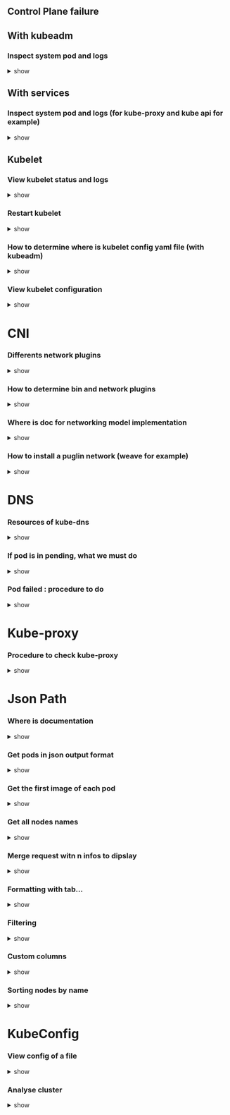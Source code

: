 ## Control Plane failure

## With kubeadm

### Inspect system pod and logs

<details>
<summary>show</summary>
<p>

`kubectl get pod -n kube-system`

Then

`kubectl logs pod_name -n kube_system`

</p>
</details>


## With services

### Inspect system pod and logs (for kube-proxy and kube api for example)

<details>
<summary>show</summary>
<p>

`service kube-proxy status`

`sudo journalctl -u kube-apiserver`

</p>
</details>


## Kubelet

### View kubelet status and logs

<details>
<summary>show</summary>
<p>

`service kubelet status`

`sudo journalctl -u kubelet`

</p>
</details>

### Restart kubelet

<details>
<summary>show</summary>
<p>

`systemctl start kubelet`

</p>
</details>

### How to determine where is kubelet config  yaml file (with kubeadm)

<details>
<summary>show</summary>
<p>

`vi /var/lib/kubelet/config.yaml`

</p>
</details>

### View kubelet configuration

<details>
<summary>show</summary>
<p>

View kubelet config file : `cat /etc/systemd/system/kubelet.service.d/10-kubeadm.conf`

</p>
</details>


# CNI

### Differents network plugins

<details>
<summary>show</summary>
<p>

There are severals network plugins : Weave, Flannel,  Calico

</p>
</details>

### How to determine bin and network plugins

<details>
<summary>show</summary>
<p>

 The kubelet is responsible for executing plugins as we mention the following parameters in kubelet configuration.

- cni-bin-dir:   Kubelet probes this directory for plugins on startup
- network-plugin: The network plugin to use from cni-bin-dir. It must match the name reported by a plugin probed from the plugin directory.


</p>
</details>

### Where is doc for networking model implementation

<details>
<summary>show</summary>
<p>

[Cluster Networking | Kubernetes](https://kubernetes.io/docs/concepts/cluster-administration/networking/#how-to-implement-the-kubernetes-networking-model)

Concept > Cluster Administration > Cluster Networking

</p>
</details>

### How to install a puglin network (weave for example)

<details>
<summary>show</summary>
<p>

[Cluster Networking | Add-On](https://kubernetes.io/docs/concepts/cluster-administration/addons/)

Concept > Cluster Administration > Installing Addons

</p>
</details>


# DNS

### Resources of kube-dns

<details>
<summary>show</summary>
<p>

- service account corsdns
- cluster roles : coredns, kube-dns
- clusterrolebindings : coredns, kube-dns
- deployment : coredns
- configmap : coredns
- service : kube-dns

</p>
</details>

### If pod is in pending, what we must do

<details>
<summary>show</summary>
<p>

check netowrk pluging

</p>
</details>

### Pod failed : procedure to do

<details>
<summary>show</summary>
<p>

upgrade docker, dsable selinux, modify coredns deploy to set allowPrivilegeEscalation to true

</p>
</details>


# Kube-proxy

### Procedure to check kube-proxy

<details>
<summary>show</summary>
<p>

- check if kube-proxy running
- check kube-proxy logs
- check kube-proxy configmap

</p>
</details>


# Json Path

### Where is documentation

<details>
<summary>show</summary>
<p>

[JSONPath Support](https://kubernetes.io/docs/reference/kubectl/jsonpath/)

Reference > Command line tool (kubectl) > JSONPath Support

</p>
</details>

### Get pods in json output format

<details>
<summary>show</summary>
<p>

Get the json format : `kubectl -get pods -o json`

</p>
</details>

### Get the first image of each pod

<details>
<summary>show</summary>
<p>

`kubectl -get pods -o=jsonpath='{.item[0].spec.containers[0].image'}`

</p>
</details>

### Get all nodes names

<details>
<summary>show</summary>
<p>

`kubectl get nodes -o=jsonpath='{.items[*].metadata.name}'`

</p>
</details>

### Merge request witn n infos to dipslay

<details>
<summary>show</summary>
<p>

`kubectl get nodes -o=jsonpath='{.items[*].metadata.name} {.items[*].status.capacity.cpu}'`

</p>
</details>

### Formatting with tab...

<details>
<summary>show</summary>
<p>

`kubectl get nodes -o=jsonpath='{range .items[*]} {.metadata.name} {"\t"} {.status.capacity.cpu} {"\n"}{end}'`

</p>
</details>

### Filtering

<details>
<summary>show</summary>
<p>

`kubectl config view --kubeconfig=my-kube-config -o jsonpath="{.contexts[?(@.context.user=='aws-user')].name}"`

</p>
</details>

### Custom columns

<details>
<summary>show</summary>
<p>

`kubectl get nodes -o=custom-columns=MYCOLUMN:.metadata.name,COLUMN2:.status.capacity.cpu` (path starting with each items)

</p>
</details>

### Sorting nodes by name

<details>
<summary>show</summary>
<p>

`kubectl get nodes --sort-by=.metadata.name`

</p>
</details>


# KubeConfig

### View config of a file

<details>
<summary>show</summary>
<p>

`kubectl config view --kubeconfig /root/myconfif.kubeconfig`

</p>
</details>

### Analyse cluster

<details>
<summary>show</summary>
<p>

`kubectl cluster-info --kubeconfig /root/config.kubeconfig`

</p>
</details>
